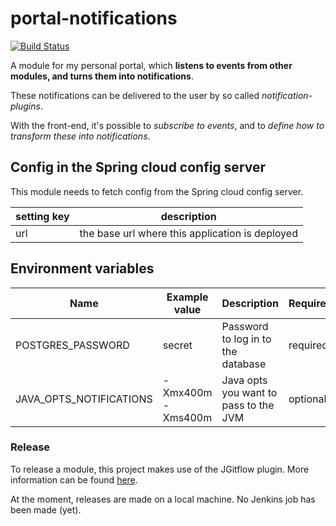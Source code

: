 # portal-notifications
[![Build Status](https://server.stijnhooft.be/jenkins/buildStatus/icon?job=portal-notifications/master)](https://server.stijnhooft.be/jenkins/job/portal-notifications/job/master/)

A module for my personal portal, which **listens to events from other modules, and turns them into notifications**.

These notifications can be delivered to the user by so called *notification-plugins*. 

With the front-end, it's possible to *subscribe to events*, and to *define how to transform these into notifications*.

## Config in the Spring cloud config server
This module needs to fetch config from the Spring cloud config server.

| setting key | description |
| ----------- | ----------------------------------------------- |
| url         | the base url where this application is deployed |

## Environment variables
| Name | Example value | Description | Required? |
| ---- | ------------- | ----------- | -------- |
| POSTGRES_PASSWORD | secret | Password to log in to the database | required
| JAVA_OPTS_NOTIFICATIONS | -Xmx400m -Xms400m | Java opts you want to pass to the JVM | optional

### Release
To release a module, this project makes use of the JGitflow plugin.
More information can be found [here](https://gist.github.com/lemiorhan/97b4f827c08aed58a9d8).

At the moment, releases are made on a local machine. No Jenkins job has been made (yet).
